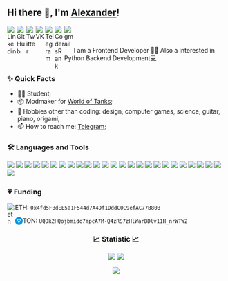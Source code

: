 ## Hi there 👋, I'm <a href="https://vk.com/tankalxat34" target="_blank">Alexander</a>!
<!-- <br /> -->

<a href="https://www.linkedin.com/in/tankalxat34/" target="_blank">
  <img align="left" alt="Linkedin" width="22px" src="https://cdn.simpleicons.org/linkedin/e1e1e1" />
</a>

<a href="https://github.com/tankalxat34" target="_blank">
  <img align="left" alt="GitHub" width="22px" src="https://cdn.simpleicons.org/github/e1e1e1" />
</a>

<a href="https://twitter.com/tankalxat34" target="_blank">
  <img align="left" alt="Twitter" width="22px" src="https://cdn.simpleicons.org/twitter/e1e1e1" />
</a>

<a href="https://vk.com/tankalxat34/" target="_blank">
  <img align="left" alt="VK" width="22px" src="https://cdn.simpleicons.org/vk/e1e1e1" />
</a>

<a href="https://tankalxat34.t.me/" target="_blank">
  <img align="left" alt="Telegram" width="22px" src="https://cdn.simpleicons.org/telegram/e1e1e1" />
</a>

<a href="https://profile.codersrank.io/user/tankalxat34/" target="_blank">
  <img align="left" alt="CodersRank" width="22px" src="https://cdn.simpleicons.org/codersrank/e1e1e1" />
</a>

<a href="mailto:tankalxat34@gmail.com" target="_blank">
  <img align="left" alt="gmail" width="22px" src="https://cdn.simpleicons.org/gmail/e1e1e1" />
</a>

<br />

<br/>

I am a Frontend Developer 👨‍💻 Also a interested in Python Backend Development💻


<h3>✨ Quick Facts</h3>

- 👨‍🎓 Student;
- 📦 Modmaker for [World of Tanks](https://wgmods.net/search/?owner=40726);
- 🎿 Hobbies other than coding: design, computer games, science, guitar, piano, origami;
- 📫 How to reach me: [Telegram](https://tankalxat34.t.me/);

<h3>🛠️ Languages and Tools</h3>

![](https://img.shields.io/badge/-Python-161616?logo=python&style=flat-square)
![](https://img.shields.io/badge/-Flask-161616?logo=flask&style=flat-square)
![](https://img.shields.io/badge/-PostgreSQL-161616?logo=PostgreSQL&style=flat-square)
![](https://img.shields.io/badge/-SQLite-161616?logo=SQLite&style=flat-square)
![](https://img.shields.io/badge/-Django-161616?logo=django&style=flat-square)
![](https://img.shields.io/badge/-Jupyter%20Notebook-161616?style=flat-square&logo=jupyter)
![](https://img.shields.io/badge/-Anaconda-161616?style=flat-square&logo=anaconda)
![](https://img.shields.io/badge/-Poetry-161616?style=flat-square&logo=poetry)
![](https://img.shields.io/badge/-Pandas-161616?style=flat-square&logo=pandas)
![](https://img.shields.io/badge/-NumPy-161616?style=flat-square&logo=numpy)
![](https://img.shields.io/badge/-CSV-161616?style=flat-square&logo=microsoftexcel)
![](https://img.shields.io/badge/-JSON-161616?style=flat-square&logo=json)
![](https://img.shields.io/badge/-C++-161616?style=flat-square&logo=cplusplus)
![](https://img.shields.io/badge/-Lua-161616?style=flat-square&logo=lua&logoColor=white)
![](https://img.shields.io/badge/-HTML5-161616?style=flat-square&logo=html5)
![](https://img.shields.io/badge/-CSS-161616?style=flat-square&logo=css3)
![](https://img.shields.io/badge/-JavaScript-161616?style=flat-square&logo=javascript)
![](https://img.shields.io/badge/-TypeScript-161616?style=flat-square&logo=typescript)
![](https://img.shields.io/badge/-NodeJS-161616?style=flat-square&logo=node.js)
![](https://img.shields.io/badge/-ExpressJS-161616?style=flat-square&logo=express)
![](https://img.shields.io/badge/-EJS-161616?style=flat-square&logo=ejs)
![](https://img.shields.io/badge/-Git-161616?style=flat-square&logo=git)
![](https://img.shields.io/badge/-GitHub-161616?style=flat-square&logo=github)
![](https://img.shields.io/badge/-Heroku-161616?style=flat-square&logo=heroku)
![](https://img.shields.io/badge/-Vercel-161616?style=flat-square&logo=vercel)
![](https://img.shields.io/badge/-Visual%20Studio-161616?style=flat-square&logo=visualstudiocode)


<h3>💗 Funding</h3>

<img align="left" alt="eth" width="18px" src="https://cdn.simpleicons.org/ethereum/e1e1e1" /> ETH: `0x4fd5FBdEE5a1F544d7A4Df1DddC0C9efAC77B80B`

<img align="left" alt="TON" width="18px" src="https://raw.githubusercontent.com/tankalxat34/tankalxat34/main/readme_content/ton_symbol.svg" /> TON: `UQDk2HQojbmido7YpcA7M-Q4zRS7zHlWarBDlv11H_nrWTW2`



<div align=center>

<h3>📈 Statistic 📈</h3>

![](https://komarev.com/ghpvc/?username=tankalxat34&color=0D1117&label=Visitors&style=flat-square) <a href="https://www.codewars.com/users/tankalxat34"><img width=120px src="https://www.codewars.com/users/tankalxat34/badges/micro?logo=true"></a>

![](https://github-readme-stats.vercel.app/api/top-langs/?username=tankalxat34&layout=compact&show_icons=true&theme=github_dark&icon_color=D470FF&title_color=E0E0E0)

</div>

